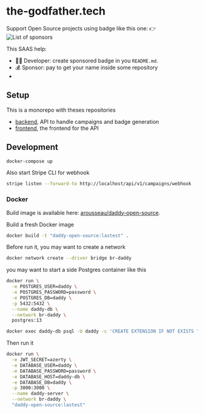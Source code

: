 # the-godfather.tech

Support Open Source projects using badge like this one: 👉️ ![List of sponsors](https://the-godfather.tech/api/v1/badge?repository=https%3A%2F%2Fgithub.com%2Fmadeindjs%2Fthe-godfather.tech&style=flat&version=1&maxAge=10)

This SAAS help:

- 👨‍💻️ Developer: create sponsored badge in you `README.md`.
- 💰️ Sponsor: pay to get your name inside some repository
-

## Setup

This is a monorepo with theses repositories

- [backend](./backend/README.md), API to handle campaigns and badge generation
- [frontend](./backend/README.md), the frontend for the API

## Development

```sh
docker-compose up
```

Also start Stripe CLI for webhook

```sh
stripe listen --forward-to http://localhost/api/v1/campaigns/webhook
```

### Docker

Build image is available here: [arousseau/daddy-open-source](https://hub.docker.com/repository/docker/arousseau/daddy-open-source).

Build a fresh Docker image

```sh
docker build -t "daddy-open-source:lastest" .
```

Before run it, you may want to create a network

```sh
docker network create --driver bridge br-daddy
```

you may want to start a side Postgres container like this

```sh
docker run \
  -e POSTGRES_USER=daddy \
  -e POSTGRES_PASSWORD=password \
  -e POSTGRES_DB=daddy \
  -p 5432:5432 \
  --name daddy-db \
  --network br-daddy \
  postgres:13

docker exec daddy-db psql -U daddy -c 'CREATE EXTENSION IF NOT EXISTS "uuid-ossp"'
```

Then run it

```sh
docker run \
  -e JWT_SECRET=azerty \
  -e DATABASE_USER=daddy \
  -e DATABASE_PASSWORD=password \
  -e DATABASE_HOST=daddy-db \
  -e DATABASE_DB=daddy \
  -p 3000:3000 \
  --name daddy-server \
  --network br-daddy \
  "daddy-open-source:lastest"
```

